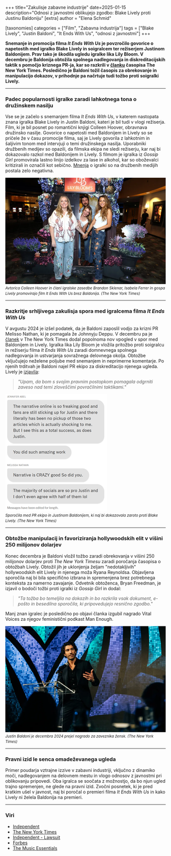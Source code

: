 +++
title="Zakulisje zabavne industrije"
date=2025-01-15
description="Odnosi z javnostmi oblikujejo zgodbo: Blake Lively proti Justinu Baldoniju"
[extra]
author = "Elena Schmid"

[taxonomies]
categories = ["Film", "Zabavna industrija"]
tags = ["Blake Lively", "Justin Baldoni", "It Ends With Us", "odnosi z javnostmi"]
+++

**Snemanje in promocija filma *It Ends With Us* je povzročilo govorice o napetostih med igralko Blake Lively in soigralcem ter režiserjem Justinom Baldonijem. Prav tako je škodila ugledu igralke lika Lily Bloom. V decembru je Baldonija obtožila spolnega nadlegovanja in diskreditacijskih taktik s pomočjo kriznega PR-ja, kar so razkrili v [članku](https://www.nytimes.com/2024/12/21/business/media/blake-lively-justin-baldoni-it-ends-with-us.html) časopisa The New York Times. Posledično je Baldoni tožil časopis za obrekovanje in manipulacijo dokazov, v prihodnje pa načrtuje tudi tožbo proti soigralki Lively.**

<!-- more -->

---

### Padec popularnosti igralke zaradi lahkotnega tona o družinskem nasilju

Vse se je začelo s snemanjem filma *It Ends With Us*, v katerem nastopata znana igralka Blake Lively in Justin Baldoni, kateri je bil tudi v vlogi režiserja. Film, ki je bil posnet po romantični knjigi Colleen Hoover, obravnava družinsko nasilje. Govorice o napetosti med Baldonijem in Lively so se pričele že v času promocije filma, saj je Lively govorila z lahkotnim in šaljivim tonom med intervjuji o temi družinskega nasilja. Uporabniki družbenih medijev so opazili, da filmska ekipa ne sledi režiserju, kar naj bi dokazovalo razkol med Baldonijem in Lively. S filmom je igralka iz *Gossip Girl* promovirala lastno linijo izdelkov za lase in alkohol, kar so oboževalci kritizirali in označili kot sebično. [Mnenja](https://www.independent.co.uk/arts-entertainment/films/news/it-ends-with-us-blake-lively-justin-baldoni-interviews-b2597237.html) o igralki so na družbenih medijih postala zelo negativna.

![Avtorica Colleen Hoover in člani igralske zasedbe Brandon Sklenar, Isabela Ferrer in gospa Lively promovirajo film It Ends With Us brez Baldonija.](slika1.png)  
<small>*Avtorica Colleen Hoover in člani igralske zasedbe Brandon Sklenar, Isabela Ferrer in gospa Lively promovirajo film It Ends With Us brez Baldonija. (The New York Times)*</small>

---

### Razkritje srhljivega zakulisja spora med igralcema filma *It Ends With Us*

V avgustu 2024 je izšel podatek, da je Baldoni zaposlil vodjo za krizni PR Melisso Nathan, ki je pomagala že Johnnyju Deppu. V decembru pa je [članek](https://www.nytimes.com/2024/12/21/business/media/blake-lively-justin-baldoni-it-ends-with-us.html) v The New York Times dodal popolnoma nov vpogled v spor med Baldonijem in Lively. Igralka lika Lily Bloom je vložila pritožbo proti soigralcu in režiserju filma *It Ends With Us* zaradi domnevnega spolnega nadlegovanja in ustvarjanja sovražnega delovnega okolja. Obtožbe vključujejo neželene poljube med snemanjem in neprimerne komentarje. Po njenih trditvah je Baldoni najel PR ekipo za diskreditacijo njenega ugleda. Lively je [izjavila](https://www.independent.co.uk/arts-entertainment/films/news/blake-lively-justin-baldoni-lawsuit-golden-globes-b2674167.html):

> *"Upam, da bom s svojim pravnim postopkom pomagala odgrniti zaveso nad temi zloveščimi povračilnimi taktikami."*

![Sporočila med PR ekipo in Justinom Baldonijem, ki naj bi dokazovala zaroto proti Blake Lively.](slika2.png)  
<small>*Sporočila med PR ekipo in Justinom Baldonijem, ki naj bi dokazovala zaroto proti Blake Lively. (The New York Times)*</small>

---

### Obtožbe manipulacij in favoriziranja hollywoodskih elit v višini 250 milijonov dolarjev

Konec decembra je Baldoni vložil tožbo zaradi obrekovanja v višini 250 milijonov dolarjev proti *The New York Timesu* zaradi poročanja časopisa o obtožbah Lively. Obtožil jih je uklonjenja željam "nedotakljivih" hollywoodskih elit Lively in njenega moža Ryana Reynoldsa. Objavljena sporočila naj bi bila specifično izbrana in spremenjena brez potrebnega konteksta za namerno zavajanje. Odvetnik obtoženca, Bryan Freedman, je izjavil o bodoči tožbi proti igralki iz *Gossip Girl* in dodal:

> *"Ta tožba bo temeljila na dokazih in bo razkrila vsak dokument, e-pošto in besedilna sporočila, ki pripovedujejo resnično zgodbo."*

Manj znan igralec je posledično po objavi članka izgubil nagrado Vital Voices za njegov feministični podkast Man Enough.

![Justin Baldoni je decembra 2024 prejel nagrado za zaveznika žensk.](slika3.png)  
<small>*Justin Baldoni je decembra 2024 prejel nagrado za zaveznika žensk. (The New York Times)*</small>

---

### Pravni izid le senca omadeževanega ugleda

Primer poudarja vztrajne izzive v zabavni industriji, vključno z dinamiko moči, nadlegovanjem na delovnem mestu in vlogo odnosov z javnostmi pri oblikovanju pripovedi. Oba igralca se soočata z možnostjo, da bo njun ugled trajno spremenjen, ne glede na pravni izid. Zvočni posnetek, ki je pred kratkim ušel v javnost, naj bi poročal o premieri filma *It Ends With Us* in kako Lively ni želela Baldonija na premieri.

---

### Viri

- [Independent](https://www.independent.co.uk/arts-entertainment/films/news/it-ends-with-us-blake-lively-justin-baldoni-feud-b2593794.html)  
- [The New York Times](https://www.nytimes.com/2024/12/21/business/media/blake-lively-justin-baldoni-it-ends-with-us.html)  
- [Independent - Lawsuit](https://www.independent.co.uk/arts-entertainment/films/news/blake-lively-justin-baldoni-lawsuit-golden-globes-b2674167.html)  
- [Forbes](https://www.forbes.com/sites/maryroeloffs/2025/01/13/the-entire-justin-baldoni-vs-blake-lively-feud-explained-former-publicist-reportedly-subpoenaing-tech-companies/)  
- [The Music Essentials](https://themusicessentials.com/trending-pop-culture-news/justin-baldoni-counters-blake-livelys-allegations-with-new-evidence/)  
